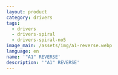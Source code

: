 ```yaml
---
layout: product
category: drivers
tags:
  - drivers
  - drivers-spiral
  - drivers-spiral-no5
image_main: /assets/img/a1-reverse.webp
language: en
name: '"A1" REVERSE'
description: '"A1" REVERSE'
---
```

